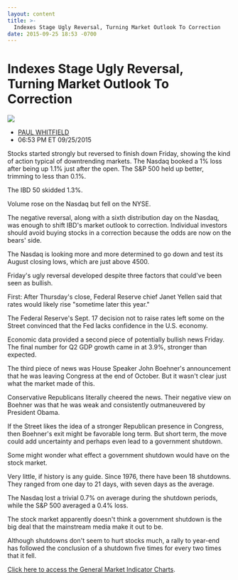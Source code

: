 ```yaml
---
layout: content
title: >-
  Indexes Stage Ugly Reversal, Turning Market Outlook To Correction
date: 2015-09-25 18:53 -0700
---
```



Indexes Stage Ugly Reversal, Turning Market Outlook To Correction
==================================================================


![](https://www.investors.com/wp-content/uploads/ibd-migrated-images/MPv_150928_635787918707839185.png)

* [PAUL WHITFIELD](https://www.investors.com/author/whitfieldp/ "Posts by PAUL WHITFIELD")
* 06:53 PM ET 09/25/2015




  

Stocks started strongly but reversed to finish down Friday, showing the kind of action typical of downtrending markets. The Nasdaq booked a 1% loss after being up 1.1% just after the open. The S&P 500 held up better, trimming to less than 0.1%.

  

The IBD 50 skidded 1.3%.

  

Volume rose on the Nasdaq but fell on the NYSE.

  

The negative reversal, along with a sixth distribution day on the Nasdaq, was enough to shift IBD's market outlook to correction. Individual investors should avoid buying stocks in a correction because the odds are now on the bears' side.

  

The Nasdaq is looking more and more determined to go down and test its August closing lows, which are just above 4500.

  

Friday's ugly reversal developed despite three factors that could've been seen as bullish.

  

First: After Thursday's close, Federal Reserve chief Janet Yellen said that rates would likely rise "sometime later this year."

  

The Federal Reserve's Sept. 17 decision not to raise rates left some on the Street convinced that the Fed lacks confidence in the U.S. economy.

  

Economic data provided a second piece of potentially bullish news Friday. The final number for Q2 GDP growth came in at 3.9%, stronger than expected.

  

The third piece of news was House Speaker John Boehner's announcement that he was leaving Congress at the end of October. But it wasn't clear just what the market made of this.

  

Conservative Republicans literally cheered the news. Their negative view on Boehner was that he was weak and consistently outmaneuvered by President Obama.

  

If the Street likes the idea of a stronger Republican presence in Congress, then Boehner's exit might be favorable long term. But short term, the move could add uncertainty and perhaps even lead to a government shutdown.

  

Some might wonder what effect a government shutdown would have on the stock market.

  

Very little, if history is any guide. Since 1976, there have been 18 shutdowns. They ranged from one day to 21 days, with seven days as the average.

  

The Nasdaq lost a trivial 0.7% on average during the shutdown periods, while the S&P 500 averaged a 0.4% loss.

  

The stock market apparently doesn't think a government shutdown is the big deal that the mainstream media make it out to be.

  

Although shutdowns don't seem to hurt stocks much, a rally to year-end has followed the conclusion of a shutdown five times for every two times that it fell.

  

[Click here to access the General Market Indicator Charts](https://www.investors.com/pdf/GMI_092815.pdf).




